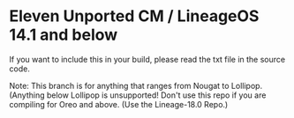# Eleven Unported CM / LineageOS 14.1 and below
If you want to include this in your build, please read the txt file in the source code.

Note: This branch is for anything that ranges from Nougat to Lollipop. (Anything below Lollipop is unsupported! Don't use this repo if you are compiling for Oreo and above. (Use the Lineage-18.0 Repo.) 
